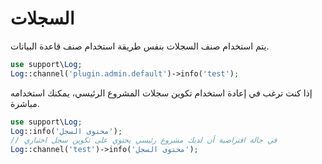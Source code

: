 # السجلات
يتم استخدام صنف السجلات بنفس طريقة استخدام صنف قاعدة البيانات.

```php
use support\Log;
Log::channel('plugin.admin.default')->info('test');
```

إذا كنت ترغب في إعادة استخدام تكوين سجلات المشروع الرئيسي، يمكنك استخدامه مباشرة.

```php
use support\Log;
Log::info('محتوى السجل');
// في حالة افتراضية أن لديك مشروع رئيسي يحتوي على تكوين سجل اختباري
Log::channel('test')->info('محتوى السجل');
```
